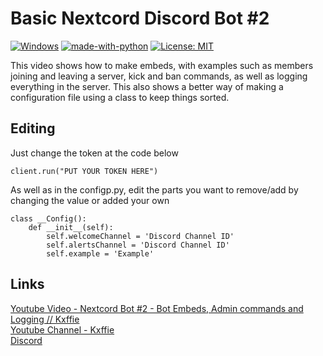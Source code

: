 # Basic Nextcord Discord Bot #2

[![Windows](https://svgshare.com/i/ZhY.svg)](https://svgshare.com/i/ZhY.svg)
[![made-with-python](https://img.shields.io/badge/Made%20with-Python-1f425f.svg)](https://www.python.org/)
[![License: MIT](https://img.shields.io/badge/License-MIT-yellow.svg)](https://opensource.org/licenses/MIT)

This video shows how to make embeds, with examples such as members joining and leaving a server, kick and ban commands, as well as logging everything in the server. This also shows a better way of making a configuration file using a class to keep things sorted.

## Editing

Just change the token at the code below

```
client.run("PUT YOUR TOKEN HERE")
```

As well as in the configp.py, edit the parts you want to remove/add by changing the value or added your own

```
class __Config():
    def __init__(self):
        self.welcomeChannel = 'Discord Channel ID'
        self.alertsChannel = 'Discord Channel ID'
        self.example = 'Example'
```

## Links

[Youtube Video - Nextcord Bot #2 - Bot Embeds, Admin commands and Logging // Kxffie](https://youtu.be/RxUOnUipa4k)<br />
[Youtube Channel - Kxffie](https://bit.ly/3lRgN8V)<br />
[Discord](https://bit.ly/38Le2mN)<br />

